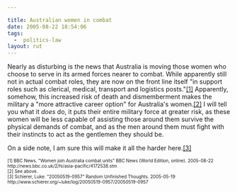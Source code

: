 ```yaml
---

title: Australian women in combat
date: 2005-08-22 18:54:06
tags:
  -  politics-law
layout: rut
---
```


<p>Nearly as disturbing is the news that Australia is moving those women who choose to serve in its armed forces nearer to combat.  While apparently still not in actual combat roles, they are now on the front line itself "in support roles such as clerical, medical, transport and logistics posts."<a href="http://news.bbc.co.uk/2/hi/asia-pacific/4172538.stm">[1]</a> Apparently, somehow, this increased risk of death and dismemberment makes the military a "more attractive career option" for Australia's women.<a href="http://news.bbc.co.uk/2/hi/asia-pacific/4172538.stm">[2]</a> I will tell you what it <em>does</em> do, it puts their entire military force at greater risk, as these women will be less capable of assisting those around them survive the physical demands of combat, and as the men around them must fight with their instincts to act as the gentlemen they should be.</p>  <p>On a side note, I am sure this will make it all the harder here.<a href="http://www.schierer.org/~luke/log/20050519-0957/20050519-0957">[3]</a></p>  <font size="-2"> [1] BBC News.  "Women join Australia combat units" BBC News (World Edition, online).  2005-08-22 http://news.bbc.co.uk/2/hi/asia-pacific/4172538.stm <br  /> [2] See above. <br  /> [3] Schierer, Luke. "20050519-0957" Random Unfinished Thoughts.  2005-05-19 http://www.schierer.org/~luke/log/20050519-0957/20050519-0957 </font>

